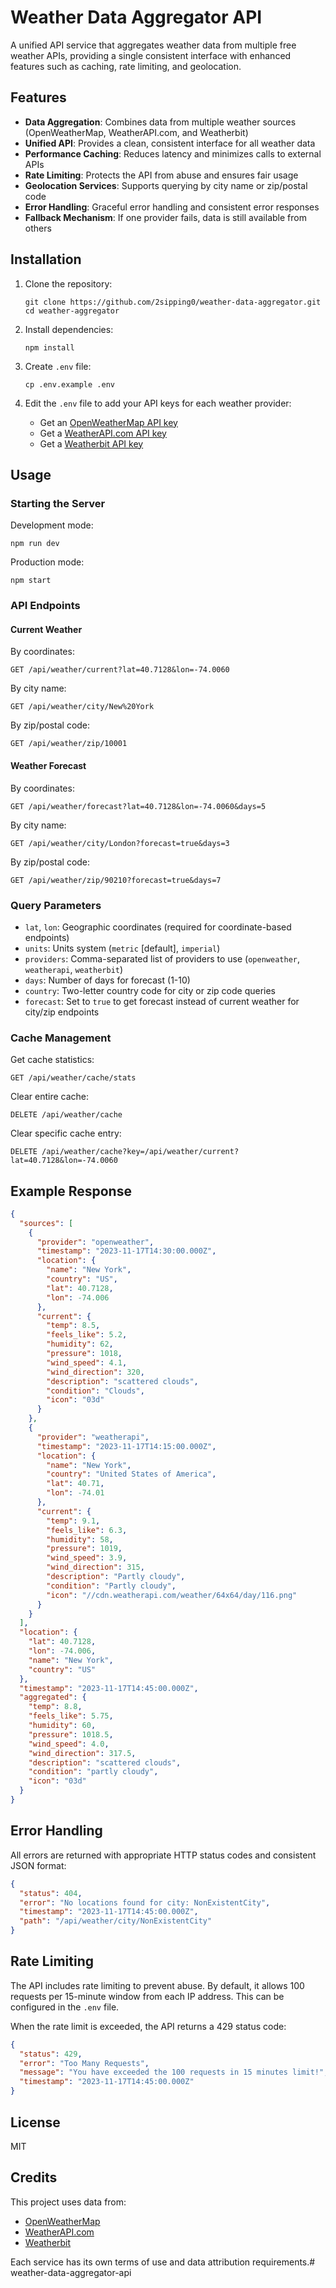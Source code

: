 # Weather Data Aggregator API

A unified API service that aggregates weather data from multiple free weather APIs, providing a single consistent interface with enhanced features such as caching, rate limiting, and geolocation.

## Features

- **Data Aggregation**: Combines data from multiple weather sources (OpenWeatherMap, WeatherAPI.com, and Weatherbit)
- **Unified API**: Provides a clean, consistent interface for all weather data
- **Performance Caching**: Reduces latency and minimizes calls to external APIs
- **Rate Limiting**: Protects the API from abuse and ensures fair usage
- **Geolocation Services**: Supports querying by city name or zip/postal code
- **Error Handling**: Graceful error handling and consistent error responses
- **Fallback Mechanism**: If one provider fails, data is still available from others

## Installation

1. Clone the repository:
   ```
   git clone https://github.com/2sipping0/weather-data-aggregator.git
   cd weather-aggregator
   ```

2. Install dependencies:
   ```
   npm install
   ```

3. Create `.env` file:
   ```
   cp .env.example .env
   ```

4. Edit the `.env` file to add your API keys for each weather provider:
   - Get an [OpenWeatherMap API key](https://openweathermap.org/api)
   - Get a [WeatherAPI.com API key](https://www.weatherapi.com/)
   - Get a [Weatherbit API key](https://www.weatherbit.io/)

## Usage

### Starting the Server

Development mode:
```
npm run dev
```

Production mode:
```
npm start
```

### API Endpoints

#### Current Weather

By coordinates:
```
GET /api/weather/current?lat=40.7128&lon=-74.0060
```

By city name:
```
GET /api/weather/city/New%20York
```

By zip/postal code:
```
GET /api/weather/zip/10001
```

#### Weather Forecast

By coordinates:
```
GET /api/weather/forecast?lat=40.7128&lon=-74.0060&days=5
```

By city name:
```
GET /api/weather/city/London?forecast=true&days=3
```

By zip/postal code:
```
GET /api/weather/zip/90210?forecast=true&days=7
```

### Query Parameters

- `lat`, `lon`: Geographic coordinates (required for coordinate-based endpoints)
- `units`: Units system (`metric` [default], `imperial`)
- `providers`: Comma-separated list of providers to use (`openweather`, `weatherapi`, `weatherbit`)
- `days`: Number of days for forecast (1-10)
- `country`: Two-letter country code for city or zip code queries
- `forecast`: Set to `true` to get forecast instead of current weather for city/zip endpoints

### Cache Management

Get cache statistics:
```
GET /api/weather/cache/stats
```

Clear entire cache:
```
DELETE /api/weather/cache
```

Clear specific cache entry:
```
DELETE /api/weather/cache?key=/api/weather/current?lat=40.7128&lon=-74.0060
```

## Example Response

```json
{
  "sources": [
    {
      "provider": "openweather",
      "timestamp": "2023-11-17T14:30:00.000Z",
      "location": {
        "name": "New York",
        "country": "US",
        "lat": 40.7128,
        "lon": -74.006
      },
      "current": {
        "temp": 8.5,
        "feels_like": 5.2,
        "humidity": 62,
        "pressure": 1018,
        "wind_speed": 4.1,
        "wind_direction": 320,
        "description": "scattered clouds",
        "condition": "Clouds",
        "icon": "03d"
      }
    },
    {
      "provider": "weatherapi",
      "timestamp": "2023-11-17T14:15:00.000Z",
      "location": {
        "name": "New York",
        "country": "United States of America",
        "lat": 40.71,
        "lon": -74.01
      },
      "current": {
        "temp": 9.1,
        "feels_like": 6.3,
        "humidity": 58,
        "pressure": 1019,
        "wind_speed": 3.9,
        "wind_direction": 315,
        "description": "Partly cloudy",
        "condition": "Partly cloudy",
        "icon": "//cdn.weatherapi.com/weather/64x64/day/116.png"
      }
    }
  ],
  "location": {
    "lat": 40.7128,
    "lon": -74.006,
    "name": "New York",
    "country": "US"
  },
  "timestamp": "2023-11-17T14:45:00.000Z",
  "aggregated": {
    "temp": 8.8,
    "feels_like": 5.75,
    "humidity": 60,
    "pressure": 1018.5,
    "wind_speed": 4.0,
    "wind_direction": 317.5,
    "description": "scattered clouds",
    "condition": "partly cloudy",
    "icon": "03d"
  }
}
```

## Error Handling

All errors are returned with appropriate HTTP status codes and consistent JSON format:

```json
{
  "status": 404,
  "error": "No locations found for city: NonExistentCity",
  "timestamp": "2023-11-17T14:45:00.000Z",
  "path": "/api/weather/city/NonExistentCity"
}
```

## Rate Limiting

The API includes rate limiting to prevent abuse. By default, it allows 100 requests per 15-minute window from each IP address. This can be configured in the `.env` file.

When the rate limit is exceeded, the API returns a 429 status code:

```json
{
  "status": 429,
  "error": "Too Many Requests",
  "message": "You have exceeded the 100 requests in 15 minutes limit!",
  "timestamp": "2023-11-17T14:45:00.000Z"
}
```

## License

MIT

## Credits

This project uses data from:
- [OpenWeatherMap](https://openweathermap.org/)
- [WeatherAPI.com](https://www.weatherapi.com/)
- [Weatherbit](https://www.weatherbit.io/)

Each service has its own terms of use and data attribution requirements.# weather-data-aggregator-api
